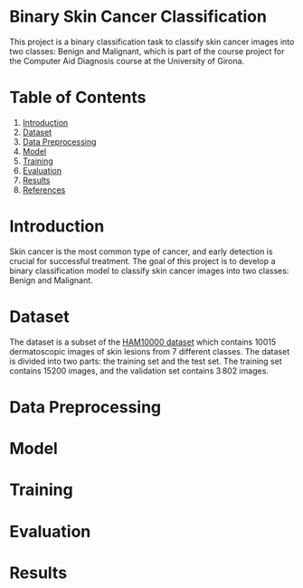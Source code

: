 # Binary Skin Cancer Classification
This project is a binary classification task to classify skin cancer images into two classes: Benign and Malignant, which is part of the course project for the Computer Aid Diagnosis course at the University of Girona.

# Table of Contents
1. [Introduction](#introduction)
2. [Dataset](#dataset)
3. [Data Preprocessing](#data-preprocessing)
4. [Model](#model)
5. [Training](#training)
6. [Evaluation](#evaluation)
7. [Results](#results)
8. [References](#references)

# Introduction
Skin cancer is the most common type of cancer, and early detection is crucial for successful treatment. The goal of this project is to develop a binary classification model to classify skin cancer images into two classes: Benign and Malignant.

# Dataset
The dataset is a subset of the [HAM10000 dataset](https://dataverse.harvard.edu/dataset.xhtml?persistentId=doi:10.7910/DVN/DBW86T) which contains 10015 dermatoscopic images of skin lesions from 7 different classes. The dataset is divided into two parts: the training set and the test set. The training set contains 15200 images, and the validation set contains 3 802 images.

# Data Preprocessing

# Model

# Training

# Evaluation

# Results